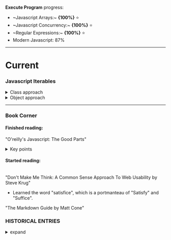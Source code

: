 **Execute Program** progress:
- ~Javascript Arrays:~ **{100%}** ⭐
- ~Javascript Concurrency:~ **{100%}** ⭐
- ~Regular Expressions:~ **{100%}** ⭐
- Modern Javascript: 87%<br> 
---
# Current
### Javascript Iterables

<details>
  <summary> Class approach </summary>
  
```js
class NumberIterator {
  constructor() {
    this.value = 0;
  }
  
  next() {
    if (this.value < 3) {
      const value = this.value;
      this.value += 1;
      return {value, done: false};
    } else {
      return {value: undefined, done: true};
    }
  }
}

class NumbersBelowThree {
  [Symbol.iterator]() {
    return new NumberIterator();
  }
}

const numbers = [];
for (const n of new NumbersBelowThree()) {
  numbers.push(n);
}
numbers;
```
                       
</details>
<details>
  <summary> Object approach</summary>
  
```js
const numbersBelowThree = {
  [Symbol.iterator]: () => makeIterator()
};

function makeIterator() {
  let currentValue = 0;

  return {
    next() {
      const value = currentValue;
      currentValue += 1;

      if (value < 3) {
        return {value, done: false};
      } else {
        return {value: undefined, done: true};
      }
    }
  };
}

const numbers = [];
for (const n of numbersBelowThree) {
  numbers.push(n);
}
numbers;
```
                    
</details>

---

### Book Corner

#### Finished reading: 
"O'reilly's Javascript: The Good Parts"
<details>
<summary>Key points</summary><br>
  
- Always use scope,
- Retrieval can be done with either dot notation, or with square brackets,
- A function always returns a value or if unspecified, it returns undefined,
- Javascript only has array-like objects which are slower than 'real' arrays,
- Inner functions have access to the actual parameters of the outer functions (not copies),
- Or `||` operand can be used to fill in default values for nonexistent data to prevent an undefined error,
- Do not use `for in` as it does not iterate through the properties in order and sometimes pulls in from further up the prototype chain,

- (Cascades, Memoization, Global Abatement)


</details>

#### Started reading:<br><br>
"Don't Make Me Think: A Common Sense Approach To Web Usability by Steve Krug"<br>
- Learned the word "satisfice", which is a portmanteau of "Satisfy" and "Suffice".<br>

"The Markdown Guide by Matt Cone"<br>

### HISTORICAL ENTRIES
<details>
<summary>expand</summary>
---

In some regex systems, `/.{,5}/` means "at most five characters". That's not true in JS which interprets it as a literal string.
```js
/^.{,5}$/.test('.{,5}'); // true
```

---

Found out that there are two functions to check if something is NaN.<br>
```js
Number.isNan(x) // good
isNan(x) // bad
``` 

---

Learned shorthand destructuring and .bind method

```js
const user = { name: 'Amir' };
const userName = () => { return this.name; }
userName.bind(user);
userNameBound(); //'Amir'
```

---

Wild idea: Separate javascript file for appending classes to avoid html clutter.

Destructuring can be written as either (for nested objects)
```js
const name = user.cat.name;
```
or
```js
const {cat: {name}} = user;
```

---

**Sets**:

A set's size reflects the number of unique values that it holds. Duplicates passed to the constructor or added with .add don't contribute to the size.
An array's method `.includes` slows down as an array gets longer, a set's method `.has` mostly fixes this problem.

```js
const names = new Set(['Amir', 'Betty', 'Amir']);
//methods
names.add("Jim");
names.delete("Jim");
names.clear();
names.has(name)
names.size;
//convert to array with
Array.from(names.values());
```

---

Learned about testing and the TDD process.

---
**Accessor properties stack error**

```js
class User {
  set name(newName) {
    this.name = newName;
  }
}

const amir = new User();
amir.name = 'Amir';
```

The setter tried to do `this.name = newName`, which called the setter again, which did `this.name = newName` again until we hit the maximum stack size, which causes the JavaScript runtime to error.

---

**Computed Properties in classes**

When the class is being constructed, the virtual machine evaluates the string to get the method or accessor name. After the class is defined, those names won't change.

```
</details>

